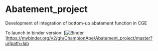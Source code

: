 # Abatement_project
Development of integration of bottom-up abatement function in CGE

To launch in binder version:
[![Binder](https://mybinder.org/badge_logo.svg)]https://mybinder.org/v2/gh/ChampionApe/Abatement_project/master?urlpath=lab
